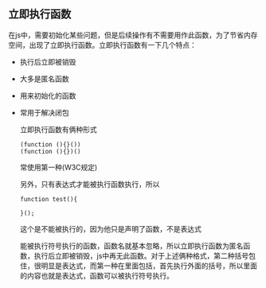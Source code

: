 ## 立即执行函数

在js中，需要初始化某些问题，但是后续操作有不需要用作此函数，为了节省内存空间，出现了立即执行函数。立即执行函数有一下几个特点：

- 执行后立即被销毁

- 大多是匿名函数

- 用来初始化的函数

- 常用于解决闭包

  立即执行函数有俩种形式

  ```
  (function (){}())
  (function (){})()
  ```

  常使用第一种(W3C规定)

  另外，只有表达式才能被执行函数执行，所以

  ```
  function test(){
      
  }();
  
  ```

  这个是不能被执行的，因为他只是声明了函数，不是表达式

  能被执行符号执行的函数，函数名就基本忽略，所以立即执行函数为匿名函数，执行后立即被销毁，js中再无此函数。对于上述俩种格式，第二种括号包住，很明显是表达式，而第一种在里面包括，首先执行外面的括号，所以里面的内容也就是表达式，函数可以被执行符号执行。

  

  
